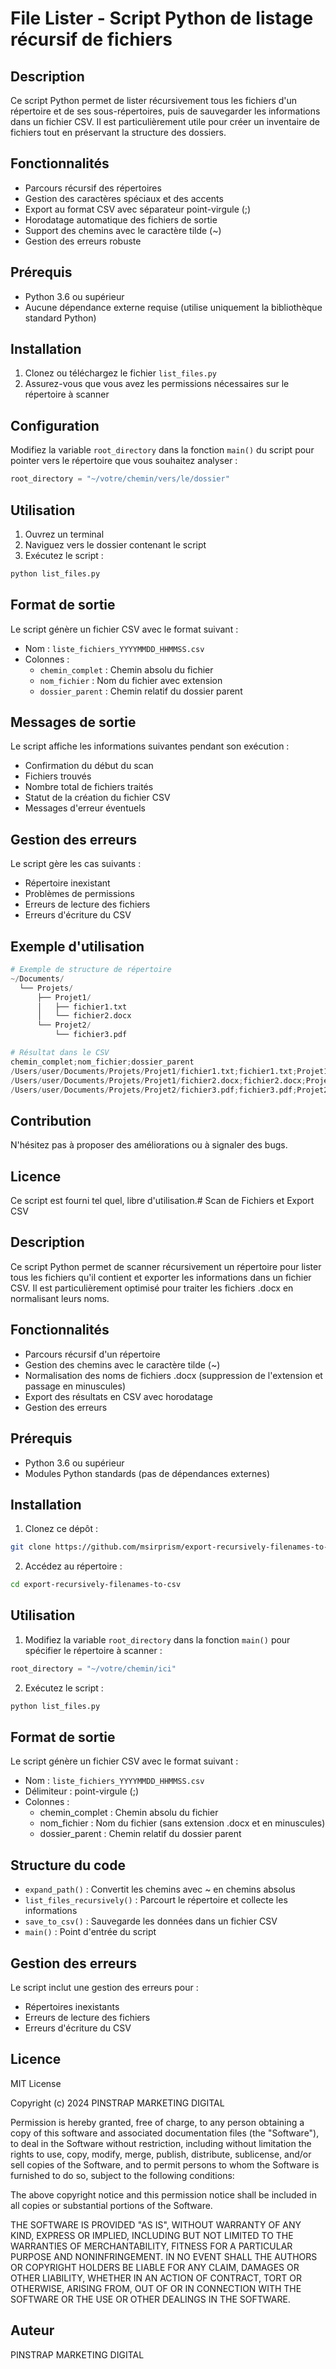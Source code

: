 # File Lister - Script Python de listage récursif de fichiers

## Description
Ce script Python permet de lister récursivement tous les fichiers d'un répertoire et de ses sous-répertoires, puis de sauvegarder les informations dans un fichier CSV. Il est particulièrement utile pour créer un inventaire de fichiers tout en préservant la structure des dossiers.

## Fonctionnalités
- Parcours récursif des répertoires
- Gestion des caractères spéciaux et des accents
- Export au format CSV avec séparateur point-virgule (;)
- Horodatage automatique des fichiers de sortie
- Support des chemins avec le caractère tilde (~)
- Gestion des erreurs robuste

## Prérequis
- Python 3.6 ou supérieur
- Aucune dépendance externe requise (utilise uniquement la bibliothèque standard Python)

## Installation
1. Clonez ou téléchargez le fichier `list_files.py`
2. Assurez-vous que vous avez les permissions nécessaires sur le répertoire à scanner

## Configuration
Modifiez la variable `root_directory` dans la fonction `main()` du script pour pointer vers le répertoire que vous souhaitez analyser :

```python
root_directory = "~/votre/chemin/vers/le/dossier"
```

## Utilisation
1. Ouvrez un terminal
2. Naviguez vers le dossier contenant le script
3. Exécutez le script :
```bash
python list_files.py
```

## Format de sortie
Le script génère un fichier CSV avec le format suivant :
- Nom : `liste_fichiers_YYYYMMDD_HHMMSS.csv`
- Colonnes :
  - `chemin_complet` : Chemin absolu du fichier
  - `nom_fichier` : Nom du fichier avec extension
  - `dossier_parent` : Chemin relatif du dossier parent

## Messages de sortie
Le script affiche les informations suivantes pendant son exécution :
- Confirmation du début du scan
- Fichiers trouvés
- Nombre total de fichiers traités
- Statut de la création du fichier CSV
- Messages d'erreur éventuels

## Gestion des erreurs
Le script gère les cas suivants :
- Répertoire inexistant
- Problèmes de permissions
- Erreurs de lecture des fichiers
- Erreurs d'écriture du CSV

## Exemple d'utilisation
```python
# Exemple de structure de répertoire
~/Documents/
  └── Projets/
      ├── Projet1/
      │   ├── fichier1.txt
      │   └── fichier2.docx
      └── Projet2/
          └── fichier3.pdf

# Résultat dans le CSV
chemin_complet;nom_fichier;dossier_parent
/Users/user/Documents/Projets/Projet1/fichier1.txt;fichier1.txt;Projet1
/Users/user/Documents/Projets/Projet1/fichier2.docx;fichier2.docx;Projet1
/Users/user/Documents/Projets/Projet2/fichier3.pdf;fichier3.pdf;Projet2
```

## Contribution
N'hésitez pas à proposer des améliorations ou à signaler des bugs.

## Licence
Ce script est fourni tel quel, libre d'utilisation.# Scan de Fichiers et Export CSV

## Description
Ce script Python permet de scanner récursivement un répertoire pour lister tous les fichiers qu'il contient et exporter les informations dans un fichier CSV. Il est particulièrement optimisé pour traiter les fichiers .docx en normalisant leurs noms.

## Fonctionnalités
- Parcours récursif d'un répertoire
- Gestion des chemins avec le caractère tilde (~)
- Normalisation des noms de fichiers .docx (suppression de l'extension et passage en minuscules)
- Export des résultats en CSV avec horodatage
- Gestion des erreurs

## Prérequis
- Python 3.6 ou supérieur
- Modules Python standards (pas de dépendances externes)

## Installation
1. Clonez ce dépôt :
```bash
git clone https://github.com/msirprism/export-recursively-filenames-to-csv.git
```

2. Accédez au répertoire :
```bash
cd export-recursively-filenames-to-csv
```

## Utilisation
1. Modifiez la variable `root_directory` dans la fonction `main()` pour spécifier le répertoire à scanner :
```python
root_directory = "~/votre/chemin/ici"
```

2. Exécutez le script :
```bash
python list_files.py
```

## Format de sortie
Le script génère un fichier CSV avec le format suivant :
- Nom : `liste_fichiers_YYYYMMDD_HHMMSS.csv`
- Délimiteur : point-virgule (;)
- Colonnes :
  - chemin_complet : Chemin absolu du fichier
  - nom_fichier : Nom du fichier (sans extension .docx et en minuscules)
  - dossier_parent : Chemin relatif du dossier parent

## Structure du code
- `expand_path()` : Convertit les chemins avec ~ en chemins absolus
- `list_files_recursively()` : Parcourt le répertoire et collecte les informations
- `save_to_csv()` : Sauvegarde les données dans un fichier CSV
- `main()` : Point d'entrée du script

## Gestion des erreurs
Le script inclut une gestion des erreurs pour :
- Répertoires inexistants
- Erreurs de lecture des fichiers
- Erreurs d'écriture du CSV

## Licence
MIT License

Copyright (c) 2024 PINSTRAP MARKETING DIGITAL

Permission is hereby granted, free of charge, to any person obtaining a copy
of this software and associated documentation files (the "Software"), to deal
in the Software without restriction, including without limitation the rights
to use, copy, modify, merge, publish, distribute, sublicense, and/or sell
copies of the Software, and to permit persons to whom the Software is
furnished to do so, subject to the following conditions:

The above copyright notice and this permission notice shall be included in all
copies or substantial portions of the Software.

THE SOFTWARE IS PROVIDED "AS IS", WITHOUT WARRANTY OF ANY KIND, EXPRESS OR
IMPLIED, INCLUDING BUT NOT LIMITED TO THE WARRANTIES OF MERCHANTABILITY,
FITNESS FOR A PARTICULAR PURPOSE AND NONINFRINGEMENT. IN NO EVENT SHALL THE
AUTHORS OR COPYRIGHT HOLDERS BE LIABLE FOR ANY CLAIM, DAMAGES OR OTHER
LIABILITY, WHETHER IN AN ACTION OF CONTRACT, TORT OR OTHERWISE, ARISING FROM,
OUT OF OR IN CONNECTION WITH THE SOFTWARE OR THE USE OR OTHER DEALINGS IN THE
SOFTWARE.

## Auteur
PINSTRAP MARKETING DIGITAL
